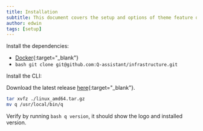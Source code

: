 ```yaml
---
title: Installation
subtitle: This document covers the setup and options of theme feature described in the doc title
author: edwin
tags: [setup]
---
```


Install the dependencies:  

- [Docker](https://docs.docker.com/install/linux/docker-ce/ubuntu/){:target="_blank"}
- ```bash git clone git@github.com:Q-assistant/infrastructure.git```

Install the CLI:  

Download the latest release [here](https://github.com/Q-assistant/cli/releases){:target="_blank"}.
```bash
tar xvfz ./linux_amd64.tar.gz  
mv q /usr/local/bin/q
```

Verify by running ```bash q version```, it should show the logo and installed version.  
